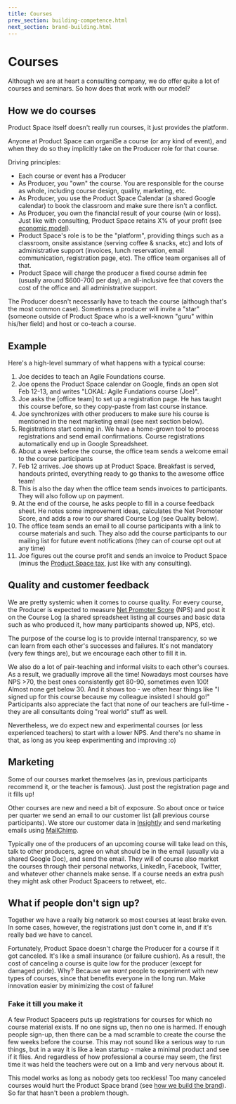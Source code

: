 ```yaml
---
title: Courses
prev_section: building-competence.html
next_section: brand-building.html
---
```


Courses
================

Although we are at heart a consulting company, we do offer quite a lot of courses and seminars. So how does that work with our model?

How we do courses
-----------------

Product Space itself doesn't really run courses, it just provides the platform.

Anyone at Product Space can organiSe a course (or any kind of event), and when they do so they implicitly take on the Producer role for that course.

Driving principles:

-   Each course or event has a Producer
-   As Producer, you "own" the course. You are responsible for the course as whole, including course design, quality, marketing, etc.
-   As Producer, you use the Product Space Calendar (a shared Google calendar) to book the classroom and make sure there isn't a conflict.
-   As Producer, you own the financial result of your course (win or loss). Just like with consulting, Product Space retains X% of your profit (see [economic model](economic-model.html)).
-   Product Space's role is to be the "platform", providing things such as a classroom, onsite assistance (serving coffee & snacks, etc) and lots of administrative support (invoices, lunch reservation, email communication, registration page, etc). The office team organises all of that.
-   Product Space will charge the producer a fixed course admin fee (usually around $600-700 per day), an all-inclusive fee that covers the cost of the office and all administrative support.

The Producer doesn't necessarily have to teach the course (although that's the most common case). Sometimes a producer will invite a "star" (someone outside of Product Space who is a well-known "guru" within his/her field) and host or co-teach a course.

Example
-------

Here's a high-level summary of what happens with a typical course:

1.  Joe decides to teach an Agile Foundations course.
2.  Joe opens the Product Space calendar on Google, finds an open slot Feb 12-13, and writes "LOKAL: Agile Fundations course (Joe)". 
3.  Joe asks the [office team] to set up a registration page. He has taught this course before, so they copy-paste from last course instance.
4.  Joe synchronizes with other producers to make sure his course is mentioned in the next marketing email (see next section below).
5.  Registrations start coming in. We have a home-grown tool to process registrations and send email confirmations. Course registrations automatically end up in Google Spreadsheet.
6.  About a week before the course, the office team sends a welcome email to the course participants
7.  Feb 12 arrives. Joe shows up at Product Space. Breakfast is served, handouts printed, everything ready to go thanks to the awesome office team!
8.  This is also the day when the office team sends invoices to participants. They will also follow up on payment.
9.  At the end of the course, he asks people to fill in a course feedback sheet. He notes some improvement ideas, calculates the Net Promoter Score, and adds a row to our shared Course Log (see Quality below).
10. The office team sends an email to all course participants with a link to course materials and such. They also add the course participants to our mailing list for future event notifications (they can of course opt out at any time)
11. Joe figures out the course profit and sends an invoice to Product Space (minus the [Product Space tax](economic-model.html), just like with any consulting).

Quality and customer feedback
-----------------------------

We are pretty systemic when it comes to course quality. For every course, the Producer is expected to measure [Net Promoter Score](http://en.wikipedia.org/wiki/Net_Promoter) (NPS) and post it on the Course Log (a shared spreadsheet listing all courses and basic data such as who produced it, how many participants showed up, NPS, etc).

The purpose of the course log is to provide internal transparency, so we can learn from each other's successes and failures. It's not mandatory (very few things are), but we encourage each other to fill it in.

We also do a lot of pair-teaching and informal visits to each other's courses. As a result, we gradually improve all the time! Nowadays most courses have NPS &gt;70, the best ones consistently get 80-90, sometimes even 100! Almost none get below 30. And it shows too - we often hear things like "I signed up for this course because my colleague insisted I should go!" Participants also appreciate the fact that none of our teachers are full-time - they are all consultants doing "real world" stuff as well.

Nevertheless, we do expect new and experimental courses (or less experienced teachers) to start with a lower NPS. And there's no shame in that, as long as you keep experimenting and improving :o)

Marketing
---------

Some of our courses market themselves (as in, previous participants recommend it, or the teacher is famous). Just post the registration page and it fills up!

Other courses are new and need a bit of exposure. So about once or twice per quarter we send an email to our customer list (all previous course participants). We store our customer data in [Insightly](https://www.insightly.com) and send marketing emails using [MailChimp](http://mailchimp.com).

Typically one of the producers of an upcoming course will take lead on this, talk to other producers, agree on what should be in the email (usually via a shared Google Doc), and send the email. They will of course also market the courses through their personal networks, LinkedIn, Facebook, Twitter, and whatever other channels make sense. If a course needs an extra push they might ask other Product Spaceers to retweet, etc.

What if people don't sign up?
-----------------------------

Together we have a really big network so most courses at least brake even. In some cases, however, the registrations just don't come in, and if it's really bad we have to cancel.

Fortunately, Product Space doesn't charge the Producer for a course if it got canceled. It's like a small insurance (or failure cushion). As a result, the cost of canceling a course is quite low for the producer (except for damaged pride). Why? Because we *want* people to experiment with new types of courses, since that benefits everyone in the long run. Make innovation easier by minimizing the cost of failure!

### Fake it till you make it

A few Product Spaceers puts up registrations for courses for which no course material exists. If no one signs up, then no one is harmed. If enough people sign-up, then there can be a mad scramble to create the course the few weeks before the course. This may not sound like a serious way to run things, but in a way it is like a lean startup - make a minimal product and see if it flies. And regardless of how professional a course may seem, the first time it was held the teachers were out on a limb and very nervous about it.

This model works as long as nobody gets too reckless! Too many canceled courses would hurt the Product Space brand (see [how we build the brand](brand-building)). So far that hasn't been a problem though.
